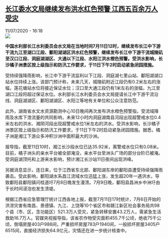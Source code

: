 <!--1594482902000-->
[长江委水文局继续发布洪水红色预警 江西五百余万人受灾](http://www.rfi.fr//cn/%E4%B8%AD%E5%9B%BD/20200711-%E9%95%BF%E6%B1%9F%E5%A7%94%E6%B0%B4%E6%96%87%E5%B1%80%E7%BB%A7%E7%BB%AD%E5%8F%91%E5%B8%83%E6%B4%AA%E6%B0%B4%E7%BA%A2%E8%89%B2%E9%A2%84%E8%AD%A6-%E6%B1%9F%E8%A5%BF%E4%BA%94%E7%99%BE%E4%BD%99%E4%B8%87%E4%BA%BA%E5%8F%97%E6%B4%AA%E7%81%BE)
------

<div>11/07/2020 - 16:18</div><img src="https://s.rfi.fr/media/display/4884868c-c37f-11ea-9fd3-005056a964fe/w:310/p:16x9/w700h350z1l10t10788.jpg"><p><strong>中国水利部长江水利委员会水文局在当地时间7月11日12时，继续发布长江中下游干流九江至湖口江段、鄱阳湖湖区洪水红色预警，继续发布长江中下游干流城陵矶至汉口江段、洞庭湖湖区、大通以下江段、水阳江洪水橙色预警。受洪水影响，长沙橘子洲景区按上级指示和防汛工作要求，于11日下午2时启动紧急闭园措施。</strong></p><div class="t-content__body u-clearfix"><div class="m-interstitial"></div><p>受持续强降雨影响，长江中下游干流监利以下江段、洞庭湖七里山站、鄱阳湖湖口站水位持续上涨。该部门预计称，未来几天，城陵矶附近江段仍有0.2米左右的涨幅，莲花塘站水位将接近保证水位；汉口至大通江段仍有1米左右的涨幅，九江至湖口江段将超过保证水位。水利部长江水利委员会水文局提请长江中下游干流沿线、洞庭湖湖区、鄱阳湖湖区、水阳江等地有关单位和公众注意防范。</p><p>此外，湖南省水文水资源勘测中心10日晚间再次发布洪水橙色预警指，受流域降雨及水库下泄流量的共同影响，未来12小时内洞庭湖南县河段出现超警戒水位0.4米左右的洪水、湘阴河段出现超警戒水位1米左右的洪水。受洪水影响，长沙橘子洲景区按上级指示和防汛工作要求，于11日下午2时启动紧急闭园措施。据悉，橘子洲是湘江下游众多冲积沙洲中面积最大的沙洲。</p><p>报导指，截至11日10时，湘江长沙段水位已达35.92米，离警戒水位只有0.08米。目前，橘子洲头的亲水平台被全部淹没，亲水平台至洲头广场的部分台阶已被淹。受洞庭湖顶托和上游来水影响，预计湘江长沙站11日夜间出现洪峰。</p><p>另据消息显示，连日来，位于江西省东北部、鄱阳湖东岸的鄱阳县遭受持续强降雨袭击。受此影响，鄱阳湖水系昌江流域水位迅猛上涨，发生超20年一遇洪水，导致鄱阳县鄱阳镇问桂道圩7月8日晚发生漫溃。7月9日晚，鄱阳县昌洲乡中洲圩由于长时间浸泡也发生溃堤。</p><p>根据江西省应急管理厅统计江西各地上报，截至7月11日17时统计，7月6日开始的洪涝灾害有南昌、景德镇、九江、上饶等10个省区市和赣江新区社会事务局共98个县（市、区，含功能区）521.3万人受灾，紧急转移安置43.2万人，需紧急生活救助16.7万人。官媒央视报导指，该省农作物受灾面积455.7千公顷，绝收75千公顷，倒塌房屋403户988间，严重损坏房屋783户1940间，一般损坏房屋3405户6515间，直接经济损失64.9亿元，灾情还在进一步统计核查中。</p><p> </p><div class="o-self-promo o-self-promo--nl o-self-promo--hidden" data-selfpromo-newsletter></div><div class="o-self-promo o-self-promo--app o-self-promo--hidden" data-selfpromo-app></div></div>
